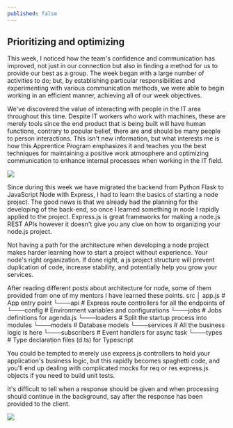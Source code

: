 ```yaml
---
published: false
---
```

## Prioritizing and optimizing

This week, I noticed how the team's confidence and communication has improved, not just in our connection but also in finding a method for us to provide our best as a group. The week began with a large number of activities to do; but, by establishing particular responsibilities and experimenting with various communication methods, we were able to begin working in an efficient manner, achieving all of our week objectives.

We've discovered the value of interacting with people in the IT area throughout this time. Despite IT workers who work with machines, these are merely tools since the end product that is being built will have human functions, contrary to popular belief, there are and should be many people to person interactions. This isn't new information, but what interests me is how this Apprentice Program emphasizes it and teaches you the best techniques for maintaining a positive work atmosphere and optimizing communication to enhance internal processes when working in the IT field.

![](https://i.ibb.co/QfNmgYB/undraw-content-team-3epn.png)

Since during this week we have migrated the backend from Python Flask to JavaScript Node with Express, I had to learn the basics of starting a node project. The good news is that we already had the planning for the developing of the back-end, so once I learned something in node I rapidly applied to the project. Express.js is great frameworks for making a node.js REST APIs however it doesn't give you any clue on how to organizing your node.js project.

Not having a path for the architecture when developing a node project makes harder learning how to start a project without experience. Your node's right organization. If done right, a js project structure will prevent duplication of code, increase stability, and potentially help you grow your services.

After reading different posts about architecture for node, some of them provided from one of my mentors I have learned these points.
src
  │   app.js          # App entry point
  └───api             # Express route controllers for all the endpoints of 
  └───config          # Environment variables and configurations
  └───jobs            # Jobs definitions for agenda.js
  └───loaders         # Split the startup process into modules
  └───models          # Database models
  └───services        # All the business logic is here
  └───subscribers     # Event handlers for async task
  └───types           # Type declaration files (d.ts) for Typescript

You could be tempted to merely use express.js controllers to hold your application's business logic, but this rapidly becomes spaghetti code, and you'll end up dealing with complicated mocks for req or res express.js objects if you need to build unit tests.

It's difficult to tell when a response should be given and when processing should continue in the background, say after the response has been provided to the client.

![](https://i.stack.imgur.com/QRePV.jpg)

